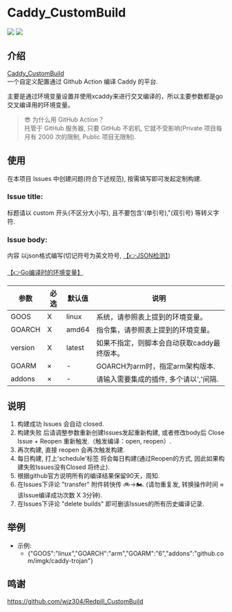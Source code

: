 # Caddy_CustomBuild
[![](https://img.shields.io/github/issues-search?label=%E5%AE%9A%E5%88%B6%E6%AC%A1%E6%95%B0&query=repo%3ALoveLH%2FCaddy_CustomBuild%20label%3Acustom)](https://github.com/LoveLH/Caddy_CustomBuild/issues?q=label%3Acustom)
[![](https://img.shields.io/github/issues-search?label=%E6%AF%8F%E6%97%A5%E6%9E%84%E5%BB%BA&query=repo%3ALoveLH%2FCaddy_CustomBuild%20label%3schedule)](https://github.com/LoveLH/Caddy_CustomBuild/issues?q=label%3Aschedule)  

## 介绍  
[Caddy_CustomBuild](https://github.com/LoveLH/Caddy_CustomBuild)  
一个自定义配置通过 Github Action 编译 Caddy 的平台. 

主要是通过环境变量设置并使用xcaddy来进行交叉编译的，所以主要参数都是go交叉编译用的环境变量。

> 😎 为什么用 GitHub Action？  
> 托管于 GitHub 服务器, 只要 GitHub 不宕机, 它就不受影响(Private 项目每月有 2000 次的限制, Public 项目无限制).

## 使用  
在本项目 Issues 中创建问题(符合下述规范), 按需填写即可发起定制构建.

### Issue title:
标题请以 custom 开头(不区分大小写), 且不要包含'(单引号),"(双引号) 等转义字符.
### Issue body:
内容 以json格式编写(切记符号为英文符号, [【👉JSON检测】](https://json-online.com/check/))

[【👉Go编译时的环境变量】](https://go.dev/doc/install/source#environment)

参数             | 必选 |     默认值     | 说明  
-----------------|------|----------------|---------  
GOOS             | X    |linux           | 系统，请参照表上提到的环境变量。  
GOARCH           | X    |amd64           | 指令集，请参照表上提到的环境变量。  
version          | X    |latest          | 如果不指定，则脚本会自动获取caddy最终版本。
GOARM            | ×    |-               | GOARCH为arm时，指定arm架构版本.  
addons           | ×    |-               | 请输入需要集成的插件, 多个请以','间隔. 


## 说明
1. 构建成功 Issues 会自动 closed.  
2. 构建失败 后请调整参数重新创建Issues发起重新构建, 或者修改body后 Close Issue + Reopen 重新触发.（触发编译：open, reopen）. 
3. 再次构建, 直接 reopen 会再次触发构建. 
4. 每日构建, 打上'schedule'标签 将会每日构建(通过Reopen的方式, 因此如果构建失败Issues没有Closed 将终止).     
5. 根据github官方说明所有的编译结果保留90天，周知.
6. 在Issues下评论 "transfer" 附件转快传 🚲->🏍. (请勿重复发, 转换操作时间 ≈ 该Issue编译成功次数 X 3分钟).
7. 在Issues下评论 "delete builds" 即可删该Issues的所有历史编译记录.

## 举例
* 示例: 
  - {"GOOS":"linux","GOARCH":"arm","GOARM":"6","addons":"github.com/imgk/caddy-trojan"}  

## 鸣谢
https://github.com/wjz304/Redpill_CustomBuild
